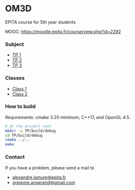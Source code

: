 # OM3D
EPITA course for 5th year students

MOOC: https://moodle.epita.fr/course/view.php?id=2292

### Subject
- [TP 1](https://hackmd.io/@G2s9zdzlSd-RfTlBoN_x2A/ryY2BSgVo)
- [TP 2](https://hackmd.io/@gWNtISeXQWysGQ0awDxVYQ/H1PGAA3bke)
- [TP 3](https://hackmd.io/@gWNtISeXQWysGQ0awDxVYQ/rJzSBdh71l)

### Classes
- [Class 1](https://docs.google.com/presentation/d/1JTtDxfyU9FEgPByTx72BacD271ERbcQjDLwSkcBjrBY/edit?usp=sharing)
- [Class 2](https://docs.google.com/presentation/d/1EexawAPo8lL2Oc6EeQ_id2Z_4x7G283pFTy3VOCaM1E/edit)

### How to build
Requirements: cmake 3.20 minimum, C++17, and OpenGL 4.5.
```bash
# At the project root
mkdir -p TP/build/debug
cd TP/build/debug
cmake ../..
make
```

### Contact
If you have a problem, please send a mail to
- alexandre.lamure@epita.fr
- gregoire.angerand@gmail.com
